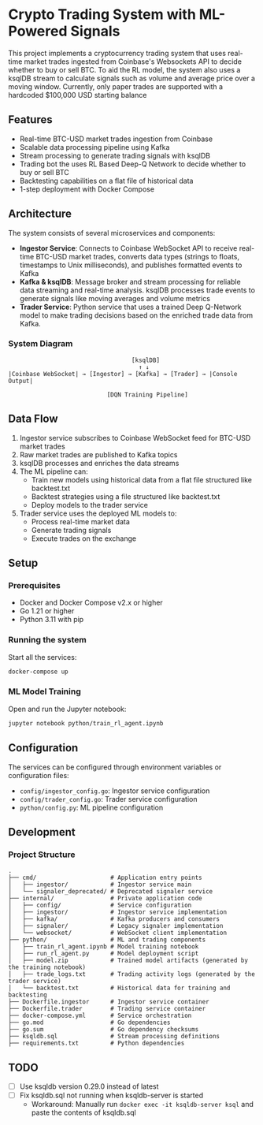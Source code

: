 # Crypto Trading System with ML-Powered Signals

This project implements a cryptocurrency trading system that uses real-time market trades ingested from Coinbase's Websockets API to decide whether to buy or sell BTC. To aid the RL model, the system also uses a ksqlDB stream to calculate signals such as volume and average price over a moving window. Currently, only paper trades are supported with a hardcoded $100,000 USD starting balance

## Features

- Real-time BTC-USD market trades ingestion from Coinbase
- Scalable data processing pipeline using Kafka
- Stream processing to generate trading signals with ksqlDB
- Trading bot the uses RL Based Deep-Q Network to decide whether to buy or sell BTC
- Backtesting capabilities on a flat file of historical data
- 1-step deployment with Docker Compose

## Architecture

The system consists of several microservices and components:

- **Ingestor Service**: Connects to Coinbase WebSocket API to receive real-time BTC-USD market trades, converts data types (strings to floats, timestamps to Unix milliseconds), and publishes formatted events to Kafka
- **Kafka & ksqlDB**: Message broker and stream processing for reliable data streaming and real-time analysis. ksqlDB processes trade events to generate signals like moving averages and volume metrics
- **Trader Service**: Python service that uses a trained Deep Q-Network model to make trading decisions based on the enriched trade data from Kafka. 

### System Diagram
```
                                   [ksqlDB]
                                     ↑ ↓ 
|Coinbase WebSocket| → [Ingestor] → [Kafka] → [Trader] → |Console Output|

                            [DQN Training Pipeline] 
```

## Data Flow

1. Ingestor service subscribes to Coinbase WebSocket feed for BTC-USD market trades
2. Raw market trades are published to Kafka topics
3. ksqlDB processes and enriches the data streams
4. The ML pipeline can:
   - Train new models using historical data from a flat file structured like backtest.txt
   - Backtest strategies using a file structured like backtest.txt
   - Deploy models to the trader service
5. Trader service uses the deployed ML models to:
   - Process real-time market data
   - Generate trading signals
   - Execute trades on the exchange

## Setup

### Prerequisites

- Docker and Docker Compose v2.x or higher
- Go 1.21 or higher
- Python 3.11 with pip

### Running the system

Start all the services:
```bash
docker-compose up
```

### ML Model Training

Open and run the Jupyter notebook:
```bash
jupyter notebook python/train_rl_agent.ipynb
```

## Configuration

The services can be configured through environment variables or configuration files:

- `config/ingestor_config.go`: Ingestor service configuration
- `config/trader_config.go`: Trader service configuration
- `python/config.py`: ML pipeline configuration

## Development

### Project Structure
```
.
├── cmd/                     # Application entry points
│   ├── ingestor/            # Ingestor service main
│   └── signaler_deprecated/ # Deprecated signaler service
├── internal/                # Private application code
│   ├── config/              # Service configuration
│   ├── ingestor/            # Ingestor service implementation
│   ├── kafka/               # Kafka producers and consumers
│   ├── signaler/            # Legacy signaler implementation
│   └── websocket/           # WebSocket client implementation
├── python/                  # ML and trading components
│   ├── train_rl_agent.ipynb # Model training notebook
│   ├── run_rl_agent.py      # Model deployment script
│   ├── model.zip            # Trained model artifacts (generated by the training notebook)
│   ├── trade_logs.txt       # Trading activity logs (generated by the trader service)
│   └── backtest.txt         # Historical data for training and backtesting
├── Dockerfile.ingestor      # Ingestor service container
├── Dockerfile.trader        # Trading service container
├── docker-compose.yml       # Service orchestration
├── go.mod                   # Go dependencies
├── go.sum                   # Go dependency checksums
├── ksqldb.sql               # Stream processing definitions
├── requirements.txt         # Python dependencies
```

## TODO

- [ ] Use ksqldb version 0.29.0 instead of latest
- [ ] Fix ksqldb.sql not running when ksqldb-server is started
  - Workaround: Manually run `docker exec -it ksqldb-server ksql` and paste the contents of ksqldb.sql



